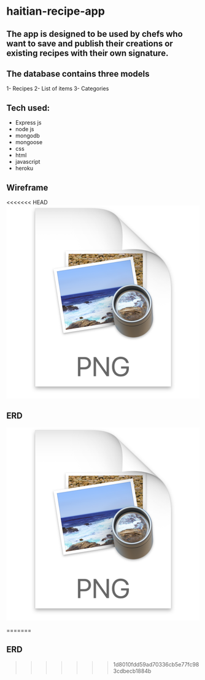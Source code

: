 # haitian-recipe-app

## The app is designed to be used by chefs who want to save and publish their creations or existing recipes with their own signature. 

## The database contains three models 
1- Recipes
2- List of items
3- Categories

## Tech used:
- Express js
- node js
- mongodb
- mongoose
- css 
- html
- javascript
- heroku

## Wireframe
<<<<<<< HEAD
![](2020-05-05-13-01-07.png)

## ERD

![](2020-05-05-13-01-41.png)

=======

## ERD
>>>>>>> 1d8010fdd59ad70336cb5e77fc983cdbecb1884b
